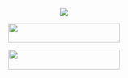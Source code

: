 <p align="center">
  <img src="https://telegra.ph/file/5a180a318e09d49295c8e.jpg">

<p align="center"><a href="https://heroku.com/deploy?template=https://github.com/SuruXmanager/Teddybot-2"> <img src="https://img.shields.io/badge/Deploy%20To%20Heroku-blue?style=for-the-badge&logo=heroku" width="220" height="38.45"/></a></p>
<p align="center"><a href="https://railway.app.com/deploy?template=https://github.com/SuruXmanager/Teddybot-2"> <img src="https://img.shields.io/badge/Deploy%20To%20Railway-blue?style=for-the-badge&logo=railway" width="220" height="38.45"/></a></p>
